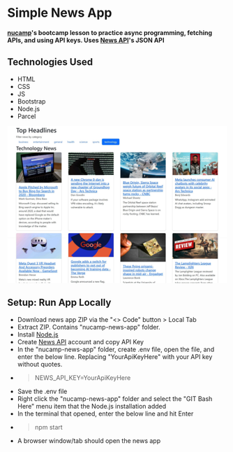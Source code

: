 # Simple News App

#### [nucamp](//nucamp.co)'s bootcamp lesson to practice async programming, fetching APIs, and using API keys. Uses [News API](//newsapi.org)'s JSON API

## Technologies Used
- HTML
- CSS
- JS
- Bootstrap
- Node.js
- Parcel

![news app screenshot](Web%20capture_29-9-2023_143131_localhost.jpeg)

## Setup: Run App Locally
- Download news app ZIP via the "<> Code" button > Local Tab
- Extract ZIP. Contains "nucamp-news-app" folder.
- Install [Node.js](//nodejs.org)
- Create [News API](//newsapi.org) account and copy API Key
- In the "nucamp-news-app" folder, create .env file, open the file, and enter the below line. Replacing "YourApiKeyHere" with your API key without quotes. 
- > NEWS_API_KEY=YourApiKeyHere
- Save the .env file
- Right click the "nucamp-news-app" folder and select the "GIT Bash Here" menu item that the Node.js installation added
- In the terminal that opened, enter the below line and hit Enter
- > npm start
- A browser window/tab should open the news app